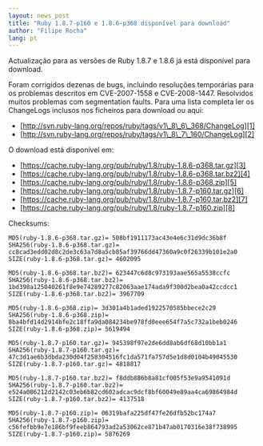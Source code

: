 ```yaml
---
layout: news_post
title: "Ruby 1.8.7-p160 e 1.8.6-p368 disponível para download"
author: "Filipe Rocha"
lang: pt
---
```


Actualização para as versões de Ruby 1.8.7 e 1.8.6 já está disponível
para download.

Foram corrigidos dezenas de bugs, incluindo resoluções temporárias para
os problemas descritos em CVE-2007-1558 e CVE-2008-1447. Resolvidos
muitos problemas com segmentation faults. Para uma lista completa ler os
ChangeLogs inclusos nos ficheiros para download ou aqui:

* [http://svn.ruby-lang.org/repos/ruby/tags/v1\_8\_6\_368/ChangeLog][1]
* [http://svn.ruby-lang.org/repos/ruby/tags/v1\_8\_7\_160/ChangeLog][2]

O download está disponível em:

* [https://cache.ruby-lang.org/pub/ruby/1.8/ruby-1.8.6-p368.tar.gz][3]
* [https://cache.ruby-lang.org/pub/ruby/1.8/ruby-1.8.6-p368.tar.bz2][4]
* [https://cache.ruby-lang.org/pub/ruby/1.8/ruby-1.8.6-p368.zip][5]
* [https://cache.ruby-lang.org/pub/ruby/1.8/ruby-1.8.7-p160.tar.gz][6]
* [https://cache.ruby-lang.org/pub/ruby/1.8/ruby-1.8.7-p160.tar.bz2][7]
* [https://cache.ruby-lang.org/pub/ruby/1.8/ruby-1.8.7-p160.zip][8]

Checksums:


    MD5(ruby-1.8.6-p368.tar.gz)= 508bf1911173ac43e4e6c31d9dc36b8f
    SHA256(ruby-1.8.6-p368.tar.gz)= cc8cad3edd02d8c2de3c63a7d8a5cb85af39766dd47360a9c0f26339b101e2a0
    SIZE(ruby-1.8.6-p368.tar.gz)= 4602095

    MD5(ruby-1.8.6-p368.tar.bz2)= 623447c6d8c973193aae565a5538ccfc
    SHA256(ruby-1.8.6-p368.tar.bz2)= 1bd398a125040261f8e9e74289277c82063aae174ada9f300d2bea0a42ccdcc1
    SIZE(ruby-1.8.6-p368.tar.bz2)= 3967709

    MD5(ruby-1.8.6-p368.zip)= 3d301a4b1aded1922570585bbece2c29
    SHA256(ruby-1.8.6-p368.zip)= 8ba4bfd14d2914bfe2c18ffa9da084234be978fd0eee654f7a5c732a1beb0246
    SIZE(ruby-1.8.6-p368.zip)= 5619494

    MD5(ruby-1.8.7-p160.tar.gz)= 945398f97e2de6dd8ab6df68d10bb1a1
    SHA256(ruby-1.8.7-p160.tar.gz)= 47c3d1ae6b3dbda230d04f258304516fc1da571fa757d5e1d8d0104b49045530
    SIZE(ruby-1.8.7-p160.tar.gz)= 4818817

    MD5(ruby-1.8.7-p160.tar.bz2)= f8ddb886b8a81cf005f53e9a9541091d
    SHA256(ruby-1.8.7-p160.tar.bz2)= e524a086212d2142c03eb6b82cd602adcac9dcf8bf60049e89aa4ca69864984d
    SIZE(ruby-1.8.7-p160.tar.bz2)= 4137518

    MD5(ruby-1.8.7-p160.zip)= 06319bafa225df47fe26dfb52bc174a7
    SHA256(ruby-1.8.7-p160.zip)= c56fefbb9e7e186bf9feeb864793ad2a53062ce871b47ab0170316e38f738995
    SIZE(ruby-1.8.7-p160.zip)= 5876269



[1]: http://svn.ruby-lang.org/repos/ruby/tags/v1_8_6_368/ChangeLog
[2]: http://svn.ruby-lang.org/repos/ruby/tags/v1_8_7_160/ChangeLog
[3]: https://cache.ruby-lang.org/pub/ruby/1.8/ruby-1.8.6-p368.tar.gz
[4]: https://cache.ruby-lang.org/pub/ruby/1.8/ruby-1.8.6-p368.tar.bz2
[5]: https://cache.ruby-lang.org/pub/ruby/1.8/ruby-1.8.6-p368.zip
[6]: https://cache.ruby-lang.org/pub/ruby/1.8/ruby-1.8.7-p160.tar.gz
[7]: https://cache.ruby-lang.org/pub/ruby/1.8/ruby-1.8.7-p160.tar.bz2
[8]: https://cache.ruby-lang.org/pub/ruby/1.8/ruby-1.8.7-p160.zip
